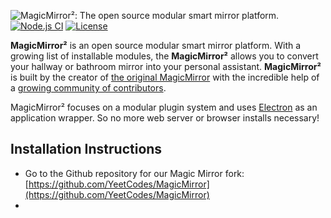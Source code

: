 ![MagicMirror²: The open source modular smart mirror platform. ](.github/header.png)
[![Node.js CI](https://github.com/YeetCodes/MagicMirror/workflows/Node.js%20CI/badge.svg?branch=development-build)](https://github.com/YeetCodes/MagicMirror/actions)
[![License](https://img.shields.io/badge/license-MIT-blue.svg)](http://choosealicense.com/licenses/mit)

**MagicMirror²** is an open source modular smart mirror platform. With a growing list of installable modules, the **MagicMirror²** allows you to convert your hallway or bathroom mirror into your personal assistant. **MagicMirror²** is built by the creator of [the original MagicMirror](http://michaelteeuw.nl/tagged/magicmirror) with the incredible help of a [growing community of contributors](https://github.com/MichMich/MagicMirror/graphs/contributors).

MagicMirror² focuses on a modular plugin system and uses [Electron](http://electron.atom.io/) as an application wrapper. So no more web server or browser installs necessary!

## Installation Instructions
- Go to the Github repository for our Magic Mirror fork: [https://github.com/YeetCodes/MagicMirror](https://github.com/YeetCodes/MagicMirror) <img src="">
- 